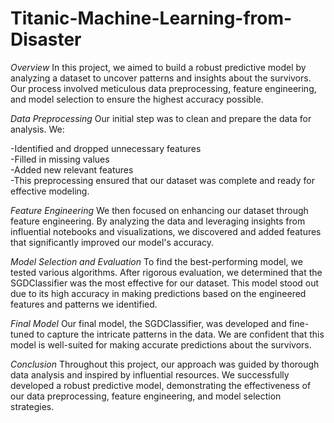 # Titanic-Machine-Learning-from-Disaster
*Overview*
In this project, we aimed to build a robust predictive model by analyzing a dataset to uncover patterns and insights about the survivors. Our process involved meticulous data preprocessing, feature engineering, and model selection to ensure the highest accuracy possible.

*Data Preprocessing*
Our initial step was to clean and prepare the data for analysis. We:

-Identified and dropped unnecessary features<br>
-Filled in missing values<br>
-Added new relevant features<br>
-This preprocessing ensured that our dataset was complete and ready for effective modeling.

*Feature Engineering*
We then focused on enhancing our dataset through feature engineering. By analyzing the data and leveraging insights from influential notebooks and visualizations, we discovered and added features that significantly improved our model's accuracy.

*Model Selection and Evaluation*
To find the best-performing model, we tested various algorithms. After rigorous evaluation, we determined that the SGDClassifier was the most effective for our dataset. This model stood out due to its high accuracy in making predictions based on the engineered features and patterns we identified.

*Final Model*
Our final model, the SGDClassifier, was developed and fine-tuned to capture the intricate patterns in the data. We are confident that this model is well-suited for making accurate predictions about the survivors.

*Conclusion*
Throughout this project, our approach was guided by thorough data analysis and inspired by influential resources. We successfully developed a robust predictive model, demonstrating the effectiveness of our data preprocessing, feature engineering, and model selection strategies.
